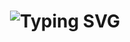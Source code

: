 <h1 align="center">
  <img src="https://readme-typing-svg.herokuapp.com?font=Fira+Code&size=40&pause=50&color=00F7FF&center=true&vCenter=true&width=650&lines=👑+Astro+Bot+en+desarrollo...🔥" alt="Typing SVG">
</h1>